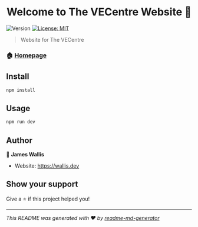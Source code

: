<h1 align="center">Welcome to The VECentre Website 👋</h1>
<p>
  <img alt="Version" src="https://img.shields.io/badge/version-1.0.0-blue.svg?cacheSeconds=2592000" />
  <a href="#" target="_blank">
    <img alt="License: MIT" src="https://img.shields.io/badge/License-MIT-yellow.svg" />
  </a>
</p>

> Website for The VECentre

### 🏠 [Homepage](https://tbc)

## Install

```sh
npm install
```

## Usage

```sh
npm run dev
```

## Author

👤 **James Wallis**

* Website: https://wallis.dev

## Show your support

Give a ⭐️ if this project helped you!

***
_This README was generated with ❤️ by [readme-md-generator](https://github.com/kefranabg/readme-md-generator)_